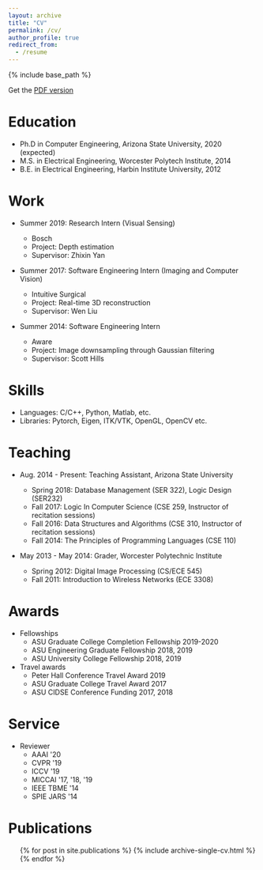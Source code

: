 ```yaml
---
layout: archive
title: "CV"
permalink: /cv/
author_profile: true
redirect_from:
  - /resume
---
```


{% include base_path %}

Get the [PDF version](http://icemiliang.github.io/files/resume.pdf)


Education
======
* Ph.D in Computer Engineering, Arizona State University, 2020 (expected)
* M.S. in Electrical Engineering, Worcester Polytech Institute, 2014
* B.E. in Electrical Engineering, Harbin Institute University, 2012


Work
======
* Summer 2019: Research Intern (Visual Sensing)
  * Bosch
  * Project: Depth estimation
  * Supervisor: Zhixin Yan

* Summer 2017: Software Engineering Intern (Imaging and Computer Vision)
  * Intuitive Surgical
  * Project: Real-time 3D reconstruction
  * Supervisor: Wen Liu

* Summer 2014: Software Engineering Intern
  * Aware
  * Project: Image downsampling through Gaussian filtering
  * Supervisor: Scott Hills

Skills
======
* Languages: C/C++, Python, Matlab, etc.
* Libraries: Pytorch, Eigen, ITK/VTK, OpenGL, OpenCV etc.


Teaching
======
* Aug. 2014 - Present: Teaching Assistant, Arizona State University
    * Spring 2018: Database Management (SER 322), Logic Design (SER232)
    * Fall 2017: Logic In Computer Science (CSE 259, Instructor of recitation sessions)
    * Fall 2016: Data Structures and Algorithms (CSE 310, Instructor of recitation sessions)
    * Fall 2014: The Principles of Programming Languages (CSE 110)

* May 2013 - May 2014: Grader, Worcester Polytechnic Institute
  * Spring 2012: Digital Image Processing (CS/ECE 545)
  * Fall 2011: Introduction to Wireless Networks (ECE 3308)


Awards
======
* Fellowships
  * ASU Graduate College Completion Fellowship 2019-2020
  * ASU Engineering Graduate Fellowship 2018, 2019
  * ASU University College Fellowship 2018, 2019
* Travel awards
  * Peter Hall Conference Travel Award 2019
  * ASU Graduate College Travel Award 2017
  * ASU CIDSE Conference Funding 2017, 2018


Service
======
* Reviewer
  * AAAI '20
  * CVPR '19
  * ICCV '19
  * MICCAI '17, '18, '19
  * IEEE TBME '14 
  * SPIE JARS '14


Publications
======
  <ul>{% for post in site.publications %}
    {% include archive-single-cv.html %}
  {% endfor %}</ul>
